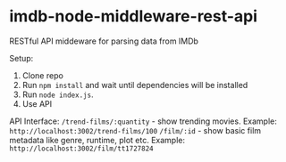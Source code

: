 # imdb-node-middleware-rest-api
RESTful API middeware for parsing data from IMDb

Setup:
1. Clone repo
2. Run `npm install` and wait until dependencies will be installed
3. Run `node index.js`.
4. Use API

API Interface:
`/trend-films/:quantity` - show trending movies. Example: `http://localhost:3002/trend-films/100`
`/film/:id` - show basic film metadata like genre, runtime, plot etc. Example: `http://localhost:3002/film/tt1727824`
